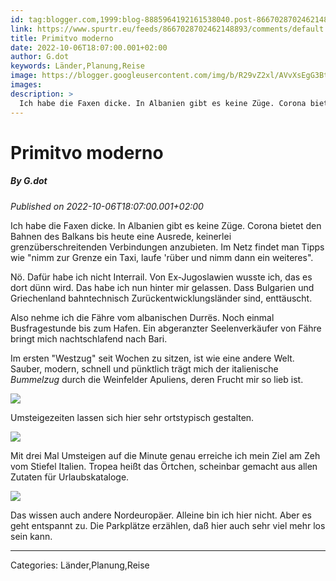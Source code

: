 ```yaml
---
id: tag:blogger.com,1999:blog-8885964192161538040.post-8667028702462148893
link: https://www.spurtr.eu/feeds/8667028702462148893/comments/default
title: Primitvo moderno
date: 2022-10-06T18:07:00.001+02:00
author: G.dot
keywords: Länder,Planung,Reise
image: https://blogger.googleusercontent.com/img/b/R29vZ2xl/AVvXsEgG3BtPcUjYj7_AfuBBNt0KBPz53EA7tSU3u2yNDEfKl86I8z05AypzlVtJr7MJzTIuq2aAH4uizhxPSHWGcexoZUzjUajtCDvj-9a49GtmMS24Fk0lpVPcItiufaMAwD3CJYYkI0XUAuA/s72-w360-h640-c/1664897924474630-0.png
images: 
description: >
  Ich habe die Faxen dicke. In Albanien gibt es keine Züge. Corona bietet den Bahnen des Balkans bis heute eine Ausrede, keinerlei grenzüberschreitenden Verbindungen anzubieten. Im Netz findet man Tipps wie "nimm zur Grenze ein Taxi, laufe 'rüber und nimm dann ein weiteres".Nö. Dafür habe ich nicht Interrail. Von Ex-Jugoslawien
---
```

# Primitvo moderno
##### By G.dot
_Published on 2022-10-06T18:07:00.001+02:00_

Ich habe die Faxen dicke. In Albanien gibt es keine Züge. Corona bietet den Bahnen des Balkans bis heute eine Ausrede, keinerlei grenzüberschreitenden Verbindungen anzubieten. Im Netz findet man Tipps wie "nimm zur Grenze ein Taxi, laufe 'rüber und nimm dann ein weiteres".

Nö. Dafür habe ich nicht Interrail. Von Ex-Jugoslawien wusste ich, das es dort dünn wird. Das habe ich nun hinter mir gelassen. Dass Bulgarien und Griechenland bahntechnisch Zurückentwicklungsländer sind, enttäuscht.

Also nehme ich die Fähre vom albanischen Durrës. Noch einmal Busfragestunde bis zum Hafen. Ein abgeranzter Seelenverkäufer von Fähre bringt mich nachtschlafend nach Bari. 

Im ersten "Westzug" seit Wochen zu sitzen, ist wie eine andere Welt. Sauber, modern, schnell und pünktlich trägt mich der italienische _Bummelzug_ durch die Weinfelder Apuliens, deren Frucht mir so lieb ist.

[![](https://blogger.googleusercontent.com/img/b/R29vZ2xl/AVvXsEgG3BtPcUjYj7_AfuBBNt0KBPz53EA7tSU3u2yNDEfKl86I8z05AypzlVtJr7MJzTIuq2aAH4uizhxPSHWGcexoZUzjUajtCDvj-9a49GtmMS24Fk0lpVPcItiufaMAwD3CJYYkI0XUAuA/w360-h640/1664897924474630-0.png)](https://blogger.googleusercontent.com/img/b/R29vZ2xl/AVvXsEgG3BtPcUjYj7_AfuBBNt0KBPz53EA7tSU3u2yNDEfKl86I8z05AypzlVtJr7MJzTIuq2aAH4uizhxPSHWGcexoZUzjUajtCDvj-9a49GtmMS24Fk0lpVPcItiufaMAwD3CJYYkI0XUAuA/s1600/1664897924474630-0.png)

Umsteigezeiten lassen sich hier sehr ortstypisch gestalten.

[![](https://blogger.googleusercontent.com/img/b/R29vZ2xl/AVvXsEjM3yQIj6sbRlufGOot1WlHY6hYdTIPWkR6IqdbPMo8kCXgRSI5OaUwnF3GZ6b8UxGTPcRCfrj6w8vJG27X_qMUQQI3-zm1SL7YCQ2TxMCev7Z-Gm3gpr3JdbsXD9sxX1RVZAn62k4eP3I/w400-h333/1664977598121944-0.png)](https://blogger.googleusercontent.com/img/b/R29vZ2xl/AVvXsEjM3yQIj6sbRlufGOot1WlHY6hYdTIPWkR6IqdbPMo8kCXgRSI5OaUwnF3GZ6b8UxGTPcRCfrj6w8vJG27X_qMUQQI3-zm1SL7YCQ2TxMCev7Z-Gm3gpr3JdbsXD9sxX1RVZAn62k4eP3I/s1600/1664977598121944-0.png)

Mit drei Mal Umsteigen auf die Minute genau erreiche ich mein Ziel am Zeh vom Stiefel Italien. Tropea heißt das Örtchen, scheinbar gemacht aus allen Zutaten für Urlaubskataloge.

[![](https://blogger.googleusercontent.com/img/b/R29vZ2xl/AVvXsEgvmw4JGvmWp4l1_qrbFikUQwCGSn9ZzK3QfUHKdCmNtMTt99KcWj6BAcVLXPTvE8l3Ovlc0LUjV4bc9R9f972fuF_QNwVRWTwt3BzgDS_2RuRPHPM1nB5mduOiFqwBodjHHuz2bItvtFo/w360-h640/1664980066446673-0.png)](https://blogger.googleusercontent.com/img/b/R29vZ2xl/AVvXsEgvmw4JGvmWp4l1_qrbFikUQwCGSn9ZzK3QfUHKdCmNtMTt99KcWj6BAcVLXPTvE8l3Ovlc0LUjV4bc9R9f972fuF_QNwVRWTwt3BzgDS_2RuRPHPM1nB5mduOiFqwBodjHHuz2bItvtFo/s1600/1664980066446673-0.png)

Das wissen auch andere Nordeuropäer. Alleine bin ich hier nicht. Aber es geht entspannt zu. Die Parkplätze erzählen, daß hier auch sehr viel mehr los sein kann.

---
Categories: Länder,Planung,Reise